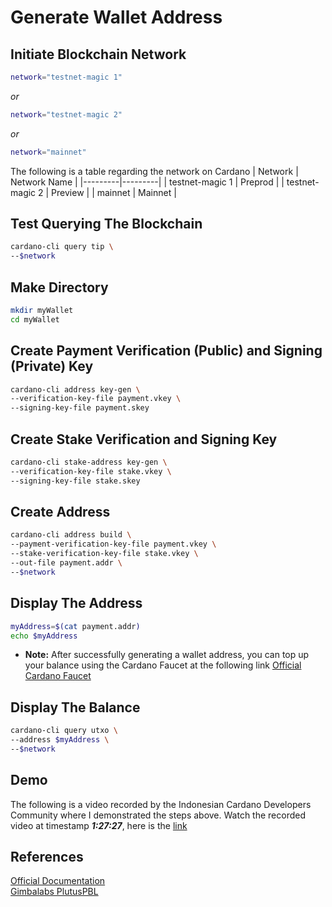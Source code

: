 # Generate Wallet Address

## Initiate Blockchain Network

```bash
network="testnet-magic 1"
```

_or_

```bash
network="testnet-magic 2"
```

_or_

```bash
network="mainnet"
```

The following is a table regarding the network on Cardano
| Network | Network Name |
|---------|---------|
| testnet-magic 1 | Preprod |
| testnet-magic 2 | Preview | 
| mainnet | Mainnet | 

## Test Querying The Blockchain

```bash
cardano-cli query tip \
--$network
```

## Make Directory

```bash
mkdir myWallet
cd myWallet
```

## Create Payment Verification (Public) and Signing (Private) Key

```bash
cardano-cli address key-gen \
--verification-key-file payment.vkey \
--signing-key-file payment.skey
```

## Create Stake Verification and Signing Key

```bash
cardano-cli stake-address key-gen \
--verification-key-file stake.vkey \
--signing-key-file stake.skey
```

## Create Address

```bash
cardano-cli address build \
--payment-verification-key-file payment.vkey \
--stake-verification-key-file stake.vkey \
--out-file payment.addr \
--$network
```

## Display The Address

```bash
myAddress=$(cat payment.addr)
echo $myAddress
```

- **Note:** After successfully generating a wallet address, you can top up your balance using the Cardano Faucet at the following link [Official Cardano Faucet](https://docs.cardano.org/cardano-testnet/tools/faucet/)

## Display The Balance

```bash
cardano-cli query utxo \
--address $myAddress \
--$network
```

## Demo

The following is a video recorded by the Indonesian Cardano Developers Community where I demonstrated the steps above. Watch the recorded video at timestamp **_1:27:27_**, here is the [link](https://youtu.be/03hXLZ_07N0?list=PLUj8499OocHiL8gXPv8wMlLW-zIcyYdrQ)

## References

[Official Documentation](https://docs.cardano.org/development-guidelines/use-cli/)  
[Gimbalabs PlutusPBL](https://plutuspbl.io/modules/102/slts)
